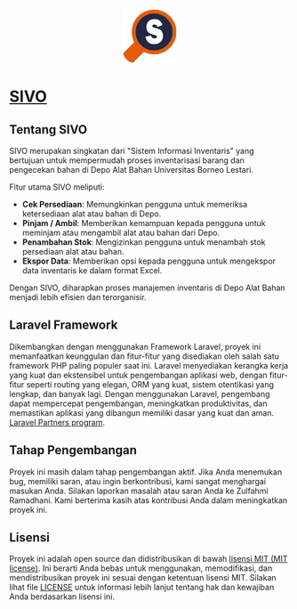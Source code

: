 <p align="center">
    <a href="https://sivo.unbl.ac.id" target="_blank"><img src="https://raw.githubusercontent.com/izzoel/SIVO/8fbef2e19239b8f38350428e9569c2c322a143b5/public/assets/img/sivo.png" width="100" alt="SIVO Logo"> <h1>SIVO</h1></a>
   
</p>

## Tentang SIVO

SIVO merupakan singkatan dari "Sistem Informasi Inventaris" yang bertujuan untuk mempermudah proses inventarisasi barang dan pengecekan bahan di Depo Alat Bahan Universitas Borneo Lestari.

Fitur utama SIVO meliputi:

- **Cek Persediaan**: Memungkinkan pengguna untuk memeriksa ketersediaan alat atau bahan di Depo.
- **Pinjam / Ambil**: Memberikan kemampuan kepada pengguna untuk meminjam atau mengambil alat atau bahan dari Depo.
- **Penambahan Stok**: Mengizinkan pengguna untuk menambah stok persediaan alat atau bahan.
- **Ekspor Data**: Memberikan opsi kepada pengguna untuk mengekspor data inventaris ke dalam format Excel.

Dengan SIVO, diharapkan proses manajemen inventaris di Depo Alat Bahan menjadi lebih efisien dan terorganisir.



## Laravel Framework

Dikembangkan dengan menggunakan Framework Laravel, proyek ini memanfaatkan keunggulan dan fitur-fitur yang disediakan oleh salah satu framework PHP paling populer saat ini. Laravel menyediakan kerangka kerja yang kuat dan ekstensibel untuk pengembangan aplikasi web, dengan fitur-fitur seperti routing yang elegan, ORM yang kuat, sistem otentikasi yang lengkap, dan banyak lagi. Dengan menggunakan Laravel, pengembang dapat mempercepat pengembangan, meningkatkan produktivitas, dan memastikan aplikasi yang dibangun memiliki dasar yang kuat dan aman. [Laravel Partners program](https://laravel.com).


## Tahap Pengembangan

Proyek ini masih dalam tahap pengembangan aktif. Jika Anda menemukan bug, memiliki saran, atau ingin berkontribusi, kami sangat menghargai masukan Anda. Silakan laporkan masalah atau saran Anda ke Zulfahmi Ramadhani. Kami berterima kasih atas kontribusi Anda dalam meningkatkan proyek ini.

## Lisensi

Proyek ini adalah open source dan didistribusikan di bawah [lisensi MIT (MIT license)](https://opensource.org/licenses/MIT). Ini berarti Anda bebas untuk menggunakan, memodifikasi, dan mendistribusikan proyek ini sesuai dengan ketentuan lisensi MIT. Silakan lihat file [LICENSE](LICENSE) untuk informasi lebih lanjut tentang hak dan kewajiban Anda berdasarkan lisensi ini.
